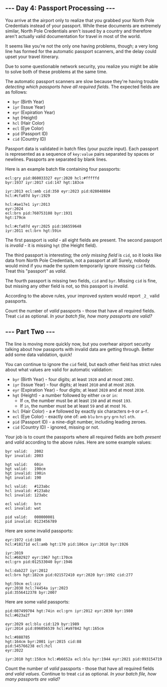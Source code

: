 
## --- Day 4: Passport Processing ---

You arrive at the airport only to realize that you grabbed your North Pole Credentials instead of your passport. While these documents are extremely similar, North Pole Credentials aren't issued by a country and therefore aren't actually valid documentation for travel in most of the world.

It seems like you're not the only one having problems, though; a very long line has formed for the automatic passport scanners, and the delay could upset your travel itinerary.

Due to some questionable network security, you realize you might be able to solve both of these problems at the same time.

The automatic passport scanners are slow because they're having trouble  _detecting which passports have all required fields_. The expected fields are as follows:

-   `byr`  (Birth Year)
-   `iyr`  (Issue Year)
-   `eyr`  (Expiration Year)
-   `hgt`  (Height)
-   `hcl`  (Hair Color)
-   `ecl`  (Eye Color)
-   `pid`  (Passport ID)
-   `cid`  (Country ID)

Passport data is validated in batch files (your puzzle input). Each passport is represented as a sequence of  `key:value`  pairs separated by spaces or newlines. Passports are separated by blank lines.

Here is an example batch file containing four passports:

```
ecl:gry pid:860033327 eyr:2020 hcl:#fffffd
byr:1937 iyr:2017 cid:147 hgt:183cm

iyr:2013 ecl:amb cid:350 eyr:2023 pid:028048884
hcl:#cfa07d byr:1929

hcl:#ae17e1 iyr:2013
eyr:2024
ecl:brn pid:760753108 byr:1931
hgt:179cm

hcl:#cfa07d eyr:2025 pid:166559648
iyr:2011 ecl:brn hgt:59in

```

The first passport is  _valid_  - all eight fields are present. The second passport is  _invalid_  - it is missing  `hgt`  (the Height field).

The third passport is interesting; the  _only missing field_  is  `cid`, so it looks like data from North Pole Credentials, not a passport at all! Surely, nobody would mind if you made the system temporarily ignore missing  `cid`  fields. Treat this "passport" as  _valid_.

The fourth passport is missing two fields,  `cid`  and  `byr`. Missing  `cid`  is fine, but missing any other field is not, so this passport is  _invalid_.

According to the above rules, your improved system would report  `_2_`  valid passports.

Count the number of  _valid_  passports - those that have all required fields. Treat  `cid`  as optional.  _In your batch file, how many passports are valid?_

## --- Part Two ---

The line is moving more quickly now, but you overhear airport security talking about how passports with invalid data are getting through. Better add some data validation, quick!

You can continue to ignore the  `cid`  field, but each other field has  strict rules  about what values are valid for automatic validation:

-   `byr`  (Birth Year) - four digits; at least  `1920`  and at most  `2002`.
-   `iyr`  (Issue Year) - four digits; at least  `2010`  and at most  `2020`.
-   `eyr`  (Expiration Year) - four digits; at least  `2020`  and at most  `2030`.
-   `hgt`  (Height) - a number followed by either  `cm`  or  `in`:
    -   If  `cm`, the number must be at least  `150`  and at most  `193`.
    -   If  `in`, the number must be at least  `59`  and at most  `76`.
-   `hcl`  (Hair Color) - a  `#`  followed by exactly six characters  `0`-`9`  or  `a`-`f`.
-   `ecl`  (Eye Color) - exactly one of:  `amb`  `blu`  `brn`  `gry`  `grn`  `hzl`  `oth`.
-   `pid`  (Passport ID) - a nine-digit number, including leading zeroes.
-   `cid`  (Country ID) - ignored, missing or not.

Your job is to count the passports where all required fields are both  _present_  and  _valid_  according to the above rules. Here are some example values:

```
byr valid:   2002
byr invalid: 2003

hgt valid:   60in
hgt valid:   190cm
hgt invalid: 190in
hgt invalid: 190

hcl valid:   #123abc
hcl invalid: #123abz
hcl invalid: 123abc

ecl valid:   brn
ecl invalid: wat

pid valid:   000000001
pid invalid: 0123456789

```

Here are some invalid passports:

```
eyr:1972 cid:100
hcl:#18171d ecl:amb hgt:170 pid:186cm iyr:2018 byr:1926

iyr:2019
hcl:#602927 eyr:1967 hgt:170cm
ecl:grn pid:012533040 byr:1946

hcl:dab227 iyr:2012
ecl:brn hgt:182cm pid:021572410 eyr:2020 byr:1992 cid:277

hgt:59cm ecl:zzz
eyr:2038 hcl:74454a iyr:2023
pid:3556412378 byr:2007

```

Here are some valid passports:

```
pid:087499704 hgt:74in ecl:grn iyr:2012 eyr:2030 byr:1980
hcl:#623a2f

eyr:2029 ecl:blu cid:129 byr:1989
iyr:2014 pid:896056539 hcl:#a97842 hgt:165cm

hcl:#888785
hgt:164cm byr:2001 iyr:2015 cid:88
pid:545766238 ecl:hzl
eyr:2022

iyr:2010 hgt:158cm hcl:#b6652a ecl:blu byr:1944 eyr:2021 pid:093154719

```

Count the number of  _valid_  passports - those that have all required fields  _and valid values_. Continue to treat  `cid`  as optional.  _In your batch file, how many passports are valid?_